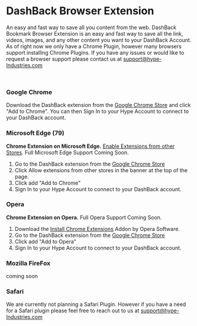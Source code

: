 # DashBack Browser Extension
An easy and fast way to save all you content from the web. DashBack Bookmark Browser Extension is an easy and fast way to save all the link, videos, images, and any other content you want to your DashBack Account. As of right now we only have a Chrome Plugin, however many browsers support installing Chrome Plugins. If you have any issues or would like to request a browser support please contact us at support@hype-Industries.com

<br>

### Google Chrome
Download the DashBack extension from the [Google Chrome Store](https://chrome.google.com/webstore/detail/dashback-bookmark-beta/dplapmaoekolgemdofcilnikiobfpngb) and click "Add to Chrome". You can then Sign In to your Hype Account to connect to your DashBack account.


### Microsoft Edge (79)
**Chrome Extension on Microsoft Edge.** [Enable Extensions from other Stores](https://support.microsoft.com/en-us/help/4538971/microsoft-edge-add-or-remove-extensions?ocid=EdgeUI-AddExtension). Full Microsoft Edge Support Coming Soon.
1. Go to the DashBack extension from the [Google Chrome Store](https://chrome.google.com/webstore/detail/dashback-bookmark-beta/dplapmaoekolgemdofcilnikiobfpngb)
2. Click Allow extensions from other stores in the banner at the top of the page.
3. Click add "Add to Chrome"
4. Sign In to your Hype Account to connect to your DashBack account.


### Opera
**Chrome Extension on Opera.** Full Opera Support Coming Soon.
1. Download the [Install Chrome Extensions](https://addons.opera.com/en/extensions/details/install-chrome-extensions/) Addon by Opera Software.
2. Go to the DashBack extension from the [Google Chrome Store](https://chrome.google.com/webstore/detail/dashback-bookmark-beta/dplapmaoekolgemdofcilnikiobfpngb)
3. Click add "Add to Opera"
4. Sign In to your Hype Account to connect to your DashBack account.


### Mozilla FireFox
coming soon


### Safari
We are currently not planning a Safari Plugin. However if you have a need for a Safari plugin please feel free to reach out to us at support@hype-Industries.com

